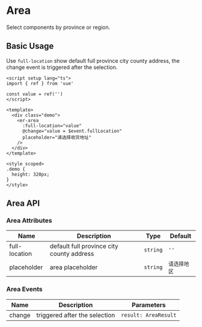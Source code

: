   # Area

Select components by province or region.


## Basic Usage

Use `full-location` show default full province city county address, the change event is triggered after the selection.

```vue preview
<script setup lang="ts">
import { ref } from 'vue'

const value = ref('')
</script>

<template>
  <div class="demo">
    <er-area
      :full-location="value"
      @change="value = $event.fullLocation"
      placeholder="请选择收货地址"
    />
  </div>
</template>

<style scoped>
.demo {
  height: 320px;
}
</style>
```


## Area API

### Area Attributes

| Name | Description | Type | Default |
| ---- | ----------- | ---- | ---- |
| full-location | default full province city county address | `string` | `''`|
| placeholder | area placeholder | `string` | `请选择地区`|


### Area Events

| Name | Description | Parameters |
| ---- | ----------- | ---- |
| change | triggered after the selection | `result: AreaResult` |






